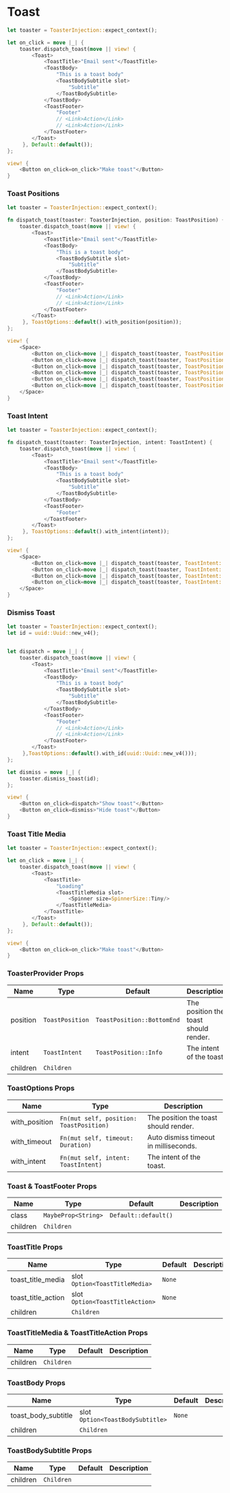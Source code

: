 # Toast

```rust demo
let toaster = ToasterInjection::expect_context();

let on_click = move |_| {
    toaster.dispatch_toast(move || view! {
        <Toast>
            <ToastTitle>"Email sent"</ToastTitle>
            <ToastBody>
                "This is a toast body"
                <ToastBodySubtitle slot>
                    "Subtitle"
                </ToastBodySubtitle>
            </ToastBody>
            <ToastFooter>
                "Footer"
                // <Link>Action</Link>
                // <Link>Action</Link>
            </ToastFooter>
        </Toast>
     }, Default::default());
};

view! {
    <Button on_click=on_click>"Make toast"</Button>
}
```

### Toast Positions

```rust demo
let toaster = ToasterInjection::expect_context();

fn dispatch_toast(toaster: ToasterInjection, position: ToastPosition) {
    toaster.dispatch_toast(move || view! {
        <Toast>
            <ToastTitle>"Email sent"</ToastTitle>
            <ToastBody>
                "This is a toast body"
                <ToastBodySubtitle slot>
                    "Subtitle"
                </ToastBodySubtitle>
            </ToastBody>
            <ToastFooter>
                "Footer"
                // <Link>Action</Link>
                // <Link>Action</Link>
            </ToastFooter>
        </Toast>
     }, ToastOptions::default().with_position(position));
};

view! {
    <Space>
        <Button on_click=move |_| dispatch_toast(toaster, ToastPosition::Bottom)>"Bottom"</Button>
        <Button on_click=move |_| dispatch_toast(toaster, ToastPosition::BottomStart)>"BottomStart"</Button>
        <Button on_click=move |_| dispatch_toast(toaster, ToastPosition::BottomEnd)>"BottomEnd"</Button>
        <Button on_click=move |_| dispatch_toast(toaster, ToastPosition::Top)>"Top"</Button>
        <Button on_click=move |_| dispatch_toast(toaster, ToastPosition::TopStart)>"Topstart"</Button>
        <Button on_click=move |_| dispatch_toast(toaster, ToastPosition::TopEnd)>"TopEnd"</Button>
    </Space>
}
```

### Toast Intent

```rust demo
let toaster = ToasterInjection::expect_context();

fn dispatch_toast(toaster: ToasterInjection, intent: ToastIntent) {
    toaster.dispatch_toast(move || view! {
        <Toast>
            <ToastTitle>"Email sent"</ToastTitle>
            <ToastBody>
                "This is a toast body"
                <ToastBodySubtitle slot>
                    "Subtitle"
                </ToastBodySubtitle>
            </ToastBody>
            <ToastFooter>
                "Footer"
            </ToastFooter>
        </Toast>
     }, ToastOptions::default().with_intent(intent));
};

view! {
    <Space>
        <Button on_click=move |_| dispatch_toast(toaster, ToastIntent::Info)>"Info"</Button>
        <Button on_click=move |_| dispatch_toast(toaster, ToastIntent::Success)>"Success"</Button>
        <Button on_click=move |_| dispatch_toast(toaster, ToastIntent::Warning)>"Warning"</Button>
        <Button on_click=move |_| dispatch_toast(toaster, ToastIntent::Error)>"Error"</Button>
    </Space>
}
```

### Dismiss Toast

```rust demo
let toaster = ToasterInjection::expect_context();
let id = uuid::Uuid::new_v4();


let dispatch = move |_| {
    toaster.dispatch_toast(move || view! {
        <Toast>
            <ToastTitle>"Email sent"</ToastTitle>
            <ToastBody>
                "This is a toast body"
                <ToastBodySubtitle slot>
                    "Subtitle"
                </ToastBodySubtitle>
            </ToastBody>
            <ToastFooter>
                "Footer"
                // <Link>Action</Link>
                // <Link>Action</Link>
            </ToastFooter>
        </Toast>
     },ToastOptions::default().with_id(uuid::Uuid::new_v4()));
};

let dismiss = move |_| {
    toaster.dismiss_toast(id);
};

view! {
    <Button on_click=dispatch>"Show toast"</Button>
    <Button on_click=dismiss>"Hide toast"</Button>
}
```


### Toast Title Media

```rust demo
let toaster = ToasterInjection::expect_context();

let on_click = move |_| {
    toaster.dispatch_toast(move || view! {
        <Toast>
            <ToastTitle>
                "Loading"
                <ToastTitleMedia slot>
                    <Spinner size=SpinnerSize::Tiny/>
                </ToastTitleMedia>
            </ToastTitle>
        </Toast>
     }, Default::default());
};

view! {
    <Button on_click=on_click>"Make toast"</Button>
}
```

### ToasterProvider Props

| Name     | Type            | Default                    | Description                           |
| -------- | --------------- | -------------------------- | ------------------------------------- |
| position | `ToastPosition` | `ToastPosition::BottomEnd` | The position the toast should render. |
| intent   | `ToastIntent  ` | `ToastPosition::Info`      | The intent of the toast.              |
| children | `Children`      |                            |                                       |

### ToastOptions Props

| Name          | Type                                    | Description                           |
| ------------- | --------------------------------------- | ------------------------------------- |
| with_position | `Fn(mut self, position: ToastPosition)` | The position the toast should render. |
| with_timeout  | `Fn(mut self, timeout: Duration)`       | Auto dismiss timeout in milliseconds. |
| with_intent   | `Fn(mut self, intent: ToastIntent)`     | The intent of the toast.              |

### Toast & ToastFooter Props

| Name     | Type                | Default              | Description |
| -------- | ------------------- | -------------------- | ----------- |
| class    | `MaybeProp<String>` | `Default::default()` |             |
| children | `Children`          |                      |             |

### ToastTitle Props

| Name               | Type                            | Default | Description |
| ------------------ | ------------------------------- | ------- | ----------- |
| toast_title_media  | slot `Option<ToastTitleMedia>`  | `None`  |             |
| toast_title_action | slot `Option<ToastTitleAction>` | `None`  |             |
| children           | `Children`                      |         |             |

### ToastTitleMedia & ToastTitleAction Props

| Name     | Type       | Default | Description |
| -------- | ---------- | ------- | ----------- |
| children | `Children` |         |             |

### ToastBody Props

| Name                | Type                             | Default | Description |
| ------------------- | -------------------------------- | ------- | ----------- |
| toast_body_subtitle | slot `Option<ToastBodySubtitle>` | `None`  |             |
| children            | `Children`                       |         |             |

### ToastBodySubtitle Props

| Name     | Type       | Default | Description |
| -------- | ---------- | ------- | ----------- |
| children | `Children` |         |             |
